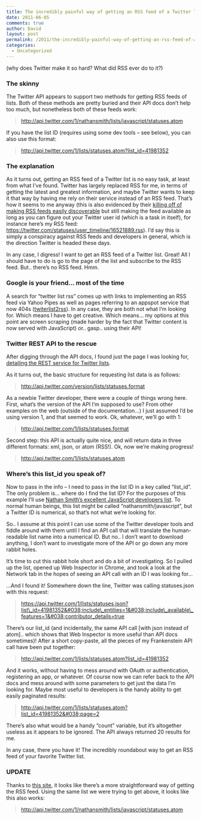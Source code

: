 ```yaml
---
title: The incredibly painful way of getting an RSS feed of a Twitter list
date: 2011-06-05
comments: true
author: David
layout: post
permalink: /2011/the-incredibly-painful-way-of-getting-an-rss-feed-of-a-twitter-list
categories:
  - Uncategorized
---
```

(why does Twitter make it so hard? What did RSS ever do to it?)

### The skinny

The Twitter API appears to support two methods for getting RSS feeds of lists. Both of these methods are pretty buried and their API docs don&#8217;t help too much, but nonetheless both of these feeds work:

> <http://api.twitter.com/1/nathansmith/lists/javascript/statuses.atom>

If you have the list ID (requires using some dev tools &#8211; see below), you can also use this format:

> <http://api.twitter.com/1/lists/statuses.atom?list_id=41981352>

### The explanation

As it turns out, getting an RSS feed of a Twitter list is no easy task, at least from what I&#8217;ve found. Twitter has largely replaced RSS for me, in terms of getting the latest and greatest information, and maybe Twitter wants to keep it that way by having me rely on their service instead of an RSS feed. That&#8217;s how it seems to me anyway (this is also evidenced by their [killing off of making RSS feeds easily discoverable][1] but still making the feed available as long as you can figure out your Twitter user id (which is a task in itself), for instance here&#8217;s my RSS feed: <https://twitter.com/statuses/user_timeline/16521889.rss>). I&#8217;d say this is simply a conspiracy against RSS feeds and developers in general, which is the direction Twitter is headed these days.

In any case, I digress! I want to get an RSS feed of a Twitter list. Great! All I should have to do is go to the page of the list and subscribe to the RSS feed. But.. there&#8217;s no RSS feed. Hmm.

### Google is your friend&#8230; most of the time

A search for &#8220;twitter list rss&#8221; comes up with links to implementing an RSS feed via Yahoo Pipes as well as pages referring to an appspot service that now 404s ([twiterlist2rss][2]). In any case, they are both not what I&#8217;m looking for. Which means I have to get creative. Which means&#8230; my options at this point are screen scraping (made harder by the fact that Twitter content is now served with JavaScript) or.. gasp.. using their API!

### Twitter REST API to the rescue

After digging through the API docs, I found just the page I was looking for, [detailing the REST service for Twitter lists][3].

As it turns out, the basic structure for requesting list data is as follows:

> http://api.twitter.com/version/lists/statuses.format

As a newbie Twitter developer, there were a couple of things wrong here. First, what&#8217;s the version of the API I&#8217;m supposed to use? From other examples on the web (outside of the documentation&#8230;) I just assumed I&#8217;d be using version 1, and that seemed to work. Ok, whatever, we&#8217;ll go with 1:

> http://api.twitter.com/1/lists/statuses.format

Second step: this API is actually quite nice, and will return data in three different formats: xml, json, or atom (RSS!). Ok, now we&#8217;re making progress!

> http://api.twitter.com/1/lists/statuses.atom

### Where&#8217;s this list_id you speak of?

Now to pass in the info &#8211; I need to pass in the list ID in a key called &#8220;list_id&#8221;. The only problem is&#8230; where do I find the list ID? For the purposes of this example I&#8217;ll use [Nathan Smith&#8217;s excellent JavaScript developers list][4]. To normal human beings, this list might be called &#8220;nathansmith/javascript&#8221;, but a Twitter ID is numerical, so that&#8217;s not what we&#8217;re looking for.

So.. I assume at this point I can use some of the Twitter developer tools and fiddle around with them until I find an API call that will translate the human-readable list name into a numerical ID. But no.. I don&#8217;t want to download anything, I don&#8217;t want to investigate more of the API or go down any more rabbit holes.

It&#8217;s time to cut this rabbit hole short and do a bit of investigating. So I pulled up the list, opened up Web Inspector in Chrome, and took a look at the Network tab in the hopes of seeing an API call with an ID I was looking for&#8230;

&#8230;And I found it! Somewhere down the line, Twitter was calling statuses.json with this request:

> https://api.twitter.com/1/lists/statuses.json?list\_id=41981352&#038;include\_entities=1&#038;include\_available\_features=1&#038;contributor_details=true

There&#8217;s our list_id (and incidentally, the same API call [with json instead of atom].. which shows that Web Inspector is more useful than API docs sometimes)! After a short copy-paste, all the pieces of my Frankenstein API call have been put together:

> <http://api.twitter.com/1/lists/statuses.atom?list_id=41981352>

And it works, without having to mess around with OAuth or authentication, registering an app, or whatever. Of course now we can refer back to the API docs and mess around with some parameters to get just the data I&#8217;m looking for. Maybe most useful to developers is the handy ability to get easily paginated results:

> <http://api.twitter.com/1/lists/statuses.atom?list_id=41981352&#038;page=2>

There&#8217;s also what would be a handy &#8220;count&#8221; variable, but it&#8217;s altogether useless as it appears to be ignored. The API always returned 20 results for me.

In any case, there you have it! The incredibly roundabout way to get an RSS feed of your favorite Twitter list.

### **UPDATE**

Thanks to [this site][5], it looks like there&#8217;s a more straightforward way of getting the RSS feed. Using the same list we were trying to get above, it looks like this also works:

> http://api.twitter.com/1/nathansmith/lists/javascript/statuses.atom

 [1]: https://support.twitter.com/groups/31-twitter-basics/topics/111-features/articles/15361-how-to-find-your-rss-feed
 [2]: http://twiterlist2rss.appspot.com/
 [3]: http://dev.twitter.com/doc/get/lists/statuses
 [4]: https://twitter.com/#!/nathansmith/javascript
 [5]: http://sociable.co/2011/05/05/as-twitter-protects-its-ecosystem-heres-how-to-create-an-rss-feed-of-a-twitter-list/